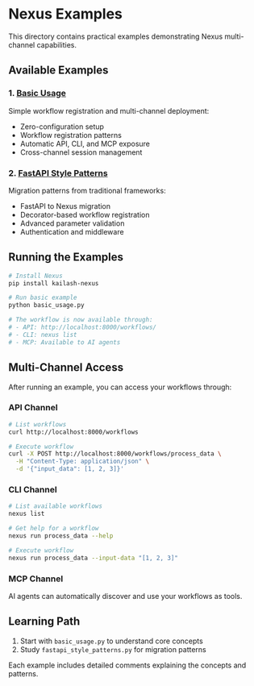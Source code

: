 # Nexus Examples

This directory contains practical examples demonstrating Nexus multi-channel capabilities.

## Available Examples

### 1. [Basic Usage](basic_usage.py)
Simple workflow registration and multi-channel deployment:
- Zero-configuration setup
- Workflow registration patterns
- Automatic API, CLI, and MCP exposure
- Cross-channel session management

### 2. [FastAPI Style Patterns](fastapi_style_patterns.py)
Migration patterns from traditional frameworks:
- FastAPI to Nexus migration
- Decorator-based workflow registration
- Advanced parameter validation
- Authentication and middleware

## Running the Examples

```bash
# Install Nexus
pip install kailash-nexus

# Run basic example
python basic_usage.py

# The workflow is now available through:
# - API: http://localhost:8000/workflows/
# - CLI: nexus list
# - MCP: Available to AI agents
```

## Multi-Channel Access

After running an example, you can access your workflows through:

### API Channel
```bash
# List workflows
curl http://localhost:8000/workflows

# Execute workflow
curl -X POST http://localhost:8000/workflows/process_data \
  -H "Content-Type: application/json" \
  -d '{"input_data": [1, 2, 3]}'
```

### CLI Channel
```bash
# List available workflows
nexus list

# Get help for a workflow
nexus run process_data --help

# Execute workflow
nexus run process_data --input-data "[1, 2, 3]"
```

### MCP Channel
AI agents can automatically discover and use your workflows as tools.

## Learning Path

1. Start with `basic_usage.py` to understand core concepts
2. Study `fastapi_style_patterns.py` for migration patterns

Each example includes detailed comments explaining the concepts and patterns.
